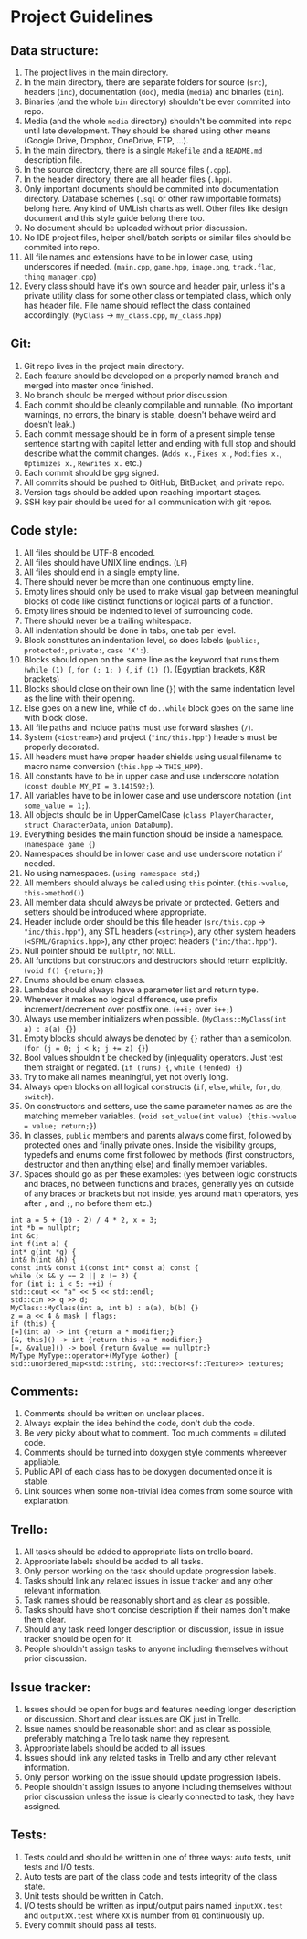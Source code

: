 # Project Guidelines

## Data structure:

1. The project lives in the main directory.
2. In the main directory, there are separate folders for source (```src```), headers (```inc```), documentation (```doc```), media (```media```) and binaries (```bin```).
3. Binaries (and the whole ```bin``` directory) shouldn't be ever commited into repo.
4. Media (and the whole ```media``` directory) shouldn't be commited into repo until late development. They should be shared using other means (Google Drive, Dropbox, OneDrive, FTP, ...).
5. In the main directory, there is a single ```Makefile``` and a ```README.md``` description file.
6. In the source directory, there are all source files (```.cpp```).
7. In the header directory, there are all header files (```.hpp```).
8. Only important documents should be commited into documentation directory. Database schemes (```.sql``` or other raw importable formats) belong here. Any kind of UMLish charts as well. Other files like design document and this style guide belong there too.
9. No document should be uploaded without prior discussion.
10. No IDE project files, helper shell/batch scripts or similar files should be commited into repo.
11. All file names and extensions have to be in lower case, using underscores if needed. (```main.cpp```, ```game.hpp```, ```image.png```, ```track.flac```, ```thing_manager.cpp```)
12. Every class should have it's own source and header pair, unless it's a private utility class for some other class or templated class, which only has header file. File name should reflect the class contained accordingly. (```MyClass``` -> ```my_class.cpp```, ```my_class.hpp```)

## Git:

1. Git repo lives in the project main directory.
2. Each feature should be developed on a properly named branch and merged into master once finished.
3. No branch should be merged without prior discussion.
4. Each commit should be cleanly compilable and runnable. (No important warnings, no errors, the binary is stable, doesn't behave weird and doesn't leak.)
5. Each commit message should be in form of a present simple tense sentence starting with capital letter and ending with full stop and should describe what the commit changes. (```Adds x.```, ```Fixes x.```, ```Modifies x.```, ```Optimizes x.```, ```Rewrites x.``` etc.)
6. Each commit should be gpg signed.
7. All commits should be pushed to GitHub, BitBucket, and private repo.
8. Version tags should be added upon reaching important stages.
9. SSH key pair should be used for all communication with git repos.

## Code style:

1. All files should be UTF-8 encoded.
2. All files should have UNIX line endings. (```LF```)
3. All files should end in a single empty line.
4. There should never be more than one continuous empty line.
5. Empty lines should only be used to make visual gap between meaningful blocks of code like distinct functions or logical parts of a function.
6. Empty lines should be indented to level of surrounding code.
7. There should never be a trailing whitespace.
8. All indentation should be done in tabs, one tab per level.
9. Block constitutes an indentation level, so does labels (```public:```, ```protected:```, ```private:```, ```case 'X':```).
10. Blocks should open on the same line as the keyword that runs them (```while (1) {```, ```for (; 1; ) {```, ```if (1) {```). (Egyptian brackets, K&R brackets)
11. Blocks should close on their own line (```}```) with the same indentation level as the line with their opening.
12. Else goes on a new line, while of ```do..while``` block goes on the same line with block close.
13. All file paths and include paths must use forward slashes (```/```).
14. System (```<iostream>```) and project (```"inc/this.hpp"```) headers must be properly decorated.
15. All headers must have proper header shields using usual filename to macro name conversion (```this.hpp``` -> ```THIS_HPP```).
16. All constants have to be in upper case and use underscore notation (```const double MY_PI = 3.141592;```).
17. All variables have to be in lower case and use underscore notation (```int some_value = 1;```).
18. All objects should be in UpperCamelCase (```class PlayerCharacter```, ```struct CharacterData```, ```union DataDump```).
19. Everything besides the main function should be inside a namespace. (```namespace game {```)
20. Namespaces should be in lower case and use underscore notation if needed.
21. No using namespaces. (```using namespace std;```)
22. All members should always be called using ```this``` pointer. (```this->value```, ```this->method()```)
23. All member data should always be private or protected. Getters and setters should be introduced where appropriate.
24. Header include order should be this file header (```src/this.cpp``` -> ```"inc/this.hpp"```), any STL headers (```<string>```), any other system headers (```<SFML/Graphics.hpp>```), any other project headers (```"inc/that.hpp"```).
25. Null pointer should be ```nullptr```, not ```NULL```.
26. All functions but constructors and destructors should return explicitly. (```void f() {return;}```)
27. Enums should be enum classes.
28. Lambdas should always have a parameter list and return type.
29. Whenever it makes no logical difference, use prefix increment/decrement over postfix one. (```++i;``` over ```i++;```)
30. Always use member initializers when possible. (```MyClass::MyClass(int a) : a(a) {}```)
31. Empty blocks should always be denoted by ```{}``` rather than a semicolon. (```for (j = 0; j < k; j += z) {}```)
32. Bool values shouldn't be checked by (in)equality operators. Just test them straight or negated. (```if (runs) {```, ```while (!ended) {```)
33. Try to make all names meaningful, yet not overly long.
34. Always open blocks on all logical constructs (```if```, ```else```, ```while```, ```for```, ```do```, ```switch```).
35. On constructors and setters, use the same parameter names as are the matching memeber variables. (```void set_value(int value) {this->value = value; return;}```)
36. In classes, ```public``` members and parents always come first, followed by protected ones and finally private ones. Inside the visibility groups, typedefs and enums come first followed by methods (first constructors, destructor and then anything else) and finally member variables.
37. Spaces should go as per these examples: (yes between logic constructs and braces, no between functions and braces, generally yes on outside of any braces or brackets but not inside, yes around math operators, yes after ```,``` and ```;```, no before them etc.)
```
int a = 5 + (10 - 2) / 4 * 2, x = 3;
int *b = nullptr;
int &c;
int f(int a) {
int* g(int *g) {
int& h(int &h) {
const int& const i(const int* const a) const {
while (x && y == 2 || z != 3) {
for (int i; i < 5; ++i) {
std::cout << "a" << 5 << std::endl;
std::cin >> q >> d;
MyClass::MyClass(int a, int b) : a(a), b(b) {}
z = a << 4 & mask | flags;
if (this) {
[=](int a) -> int {return a * modifier;}
[&, this]() -> int {return this->a * modifier;}
[=, &value]() -> bool {return &value == nullptr;}
MyType MyType::operator+(MyType &other) {
std::unordered_map<std::string, std::vector<sf::Texture>> textures;
```

## Comments:

1. Comments should be written on unclear places.
2. Always explain the idea behind the code, don't dub the code.
3. Be very picky about what to comment. Too much comments = diluted code.
4. Comments should be turned into doxygen style comments whereever appliable.
5. Public API of each class has to be doxygen documented once it is stable.
6. Link sources when some non-trivial idea comes from some source with explanation.

## Trello:

1. All tasks should be added to appropriate lists on trello board.
2. Appropriate labels should be added to all tasks.
3. Only person working on the task should update progression labels.
4. Tasks should link any related issues in issue tracker and any other relevant information.
5. Task names should be reasonably short and as clear as possible.
6. Tasks should have short concise description if their names don't make them clear.
7. Should any task need longer description or discussion, issue in issue tracker should be open for it.
8. People shouldn't assign tasks to anyone including themselves without prior discussion.

## Issue tracker:

1. Issues should be open for bugs and features needing longer description or discussion. Short and clear issues are OK just in Trello.
2. Issue names should be reasonable short and as clear as possible, preferably matching a Trello task name they represent.
3. Appropriate labels should be added to all issues.
4. Issues should link any related tasks in Trello and any other relevant information.
5. Only person working on the issue should update progression labels.
6. People shouldn't assign issues to anyone including themselves without prior discussion unless the issue is clearly connected to task, they have assigned.

## Tests:

1. Tests could and should be written in one of three ways: auto tests, unit tests and I/O tests.
2. Auto tests are part of the class code and tests integrity of the class state.
3. Unit tests should be written in Catch.
4. I/O tests should be written as input/output pairs named ```inputXX.test``` and ```outputXX.test``` where ```XX``` is number from ```01``` continuously up.
5. Every commit should pass all tests.
